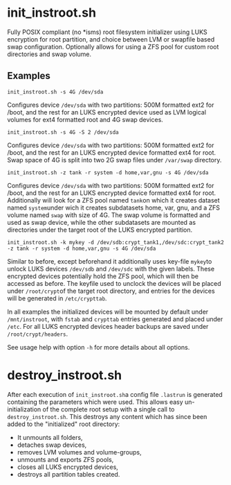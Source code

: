# init_instroot.sh

Fully POSIX compliant (no *isms) root filesystem initializer using LUKS encryption for root partition, and choice between LVM or swapfile based swap configuration. Optionally allows for using a ZFS pool for custom root directories and swap volume.

## Examples

    init_instroot.sh -s 4G /dev/sda

Configures device `/dev/sda` with two partitions: 500M formatted ext2 for /boot, and the rest for an LUKS encrypted device used as LVM logical volumes for ext4 formatted root and 4G swap devices.

    init_instroot.sh -s 4G -S 2 /dev/sda

Configures device `/dev/sda` with two partitions: 500M formatted ext2 for /boot, and the rest for an LUKS encrypted device formatted ext4 for root. Swap space of 4G is split into two 2G swap files under `/var/swap` directory.

    init_instroot.sh -z tank -r system -d home,var,gnu -s 4G /dev/sda

Configures device `/dev/sda` with two partitions: 500M formatted ext2 for /boot, and the rest for an LUKS encrypted device formatted ext4 for root. Additionally will look for a ZFS pool named `tank`on which it creates dataset named `system`under wich it creates subdatasets home, var, gnu, and a ZFS volume named `swap` with size of 4G. The swap volume is formatted and used as swap device, while the other subdatasets are mounted as directories under the target root of the LUKS encrypted partition. 

    init_instroot.sh -k mykey -d /dev/sdb:crypt_tank1,/dev/sdc:crypt_tank2
    -z tank -r system -d home,var,gnu -s 4G /dev/sda

Similar to before, except beforehand it additionally uses key-file `mykey`to unlock LUKS devices `/dev/sdb` and `/dev/sdc` with the given labels. These encrypted devices potentially hold the ZFS pool, which will then be accessed as before. The keyfile used to unclock the devices will be placed under `/root/crypt`of the target root directory, and entries for the devices will be generated in `/etc/crypttab`.

In all examples the initialized devices will be mounted by default under `/mnt/instroot`, with `fstab` and `crypttab` entries generated and placed under `/etc`. For all LUKS encrypted devices header backups are saved under `/root/crypt/headers`.

See usage help with option `-h` for more details about all options.

# destroy_instroot.sh

After each execution of `init_instroot.sh`a config file `.lastrun` is generated containing the parameters which were used. This allows easy un-initialization of the complete root setup with a single call to `destroy_instroot.sh`. This destroys any content which has since been added to the "initialized" root directory:
  * It unmounts all folders,
  * detaches swap devices,
  * removes LVM volumes and volume-groups,
  * unmounts and exports ZFS pools,
  * closes all LUKS encrypted devices,
  * destroys all partition tables created.
